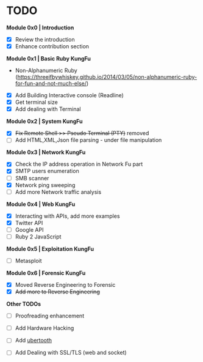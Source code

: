 # TODO

**Module 0x0 | Introduction**
- [x] Review the introduction 
- [x] Enhance contribution section

**Module 0x1 | Basic Ruby KungFu**
- Non-Alphanumeric Ruby (https://threeifbywhiskey.github.io/2014/03/05/non-alphanumeric-ruby-for-fun-and-not-much-else/)
- [x] Add Building Interactive console (Readline)
- [x] Get terminal size 
- [x] Add dealing with Terminal 

**Module 0x2 | System KungFu**
- [x] ~~Fix Remote Shell >> Pseudo Terminal (PTY)~~ removed 
- [ ] Add HTML,XML,Json file parsing - under file manipulation 

**Module 0x3 | Network KungFu**
- [x] Check the IP address operation in Network Fu part
- [x] SMTP users enumeration
- [ ] SMB scanner
- [x] Network ping sweeping
- [ ] Add more Network traffic analysis 

**Module 0x4 | Web KungFu**
- [x] Interacting with APIs, add more examples 
- [x] Twitter API
- [ ] Google API
- [ ] Ruby 2 JavaScript 

**Module 0x5 | Exploitation KungFu**
- [ ] Metasploit 

**Module 0x6 | Forensic KungFu**
- [x] Moved Reverse Engineering to Forensic  
- [x] ~~Add more to Reverse Engineering~~ 

**Other TODOs**
- [ ] Proofreading enhancement
- [ ] Add Hardware Hacking
- [ ] Add [ubertooth](http://www.evilsocket.net/2015/02/12/rubertooth-a-complete-ruby-porting-of-the-ubertooth-libraries-and-utilities/) 
- [ ] Add Dealing with SSL/TLS (web and socket)



